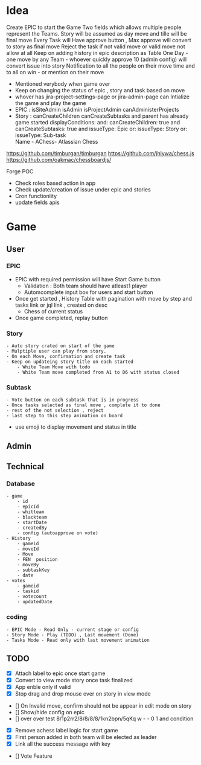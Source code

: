 # Idea

Create EPIC to start the Game
Two fields which allows multiple people represent the Teams.
Story will be assumed as day move and tille will be final move
Every Task will Have approve button , Max approve will convert to story as final move
Reject the task if not valid move or valid move not allow at all
Keep on adding history in epic description as Table
One Day - one move by any Team - whoever quickly approve 10 (admin config) will convert issue into story
Notification to all the people on their move time and to all on win - or mention on their move
- Mentioned verybody when game over
- Keep on changing the status of epic , story and task based on move
- whover has jira-project-settings-page or jira-admin-page can Intialize the game and play the game
- EPIC : isSiteAdmin isAdmin isProjectAdmin canAdministerProjects
- Story : canCreateChildren canCreateSubtasks and parent has already game started 
      displayConditions:
        and:
          canCreateChildren: true
          and
          canCreateSubtasks: true
          and 
            issueType: Epic
            or:
            issueType: Story
            or:
            issueType: Sub-task        
Name - AChess- Atlassian Chess

https://github.com/timburgan/timburgan
https://github.com/jhlywa/chess.js
https://github.com/oakmac/chessboardjs/

Forge POC
 - Check roles based action in app
 - Check update/creation of issue under epic and stories
 - Cron functionlity
 - update fields apis

# Game
## User
### EPIC
 - EPIC with required permission will have Start Game button
    - Validation : Both team should have atleast1 player
    - Automcomplete input box for users and start button
 - Once get started , History Table with pagination with move by step and tasks link or jql link , created on desc
    - Chess of current status
 - Once game completed, replay button 
### Story
    - Auto story crated on start of the game
    - Mulptiple user can play from story.
    - On each Move, confirmation and create task
    - Keep on updateing story title on each started
        - White Team Move with todo
        - White Team move completed from A1 to D6 with status closed
### Subtask
    - Vote button on each subtask that is in progress
    - Once tasks selected as final move , complete it to done
    - rest of the not selection , reject
    - last step to this step animation on board
- use emoji to display movement and status in title


## Admin

## Technical
### Database
    - game 
        - id
        - epicId
        - whitteam
        - blackteam
        - startDate
        - createdBy
        - config (autoapprove on vote)
    - History
        - gameid
        - moveId
        - Move 
        - FEN  position
        - moveBy
        - subtaskKey
        - date
    - votes
        - gameid
        - taskid
        - votecount
        - updatedDate
### coding
    - EPIC Mode - Read Only - current stage or config
    - Story Mode - Play (TODO) , Last movement (Done)
    - Tasks Mode - Read only with last movement animation


## TODO
- [x] Attach label to epic once start game
- [x] Convert to view mode story once task finalized
- [x] App enble only if valid
- [x] Stop drag and drop mouse over on story in view mode
- [] On Invalid move, confirm should not be appear in edit mode on story
- [] Show/hide config on epic
- [] over over test 8/1p2rr2/8/8/8/8/1kn2bpn/5qKq w - - 0 1 and condition
- [x] Remove achess label logic for start game
- [x]  First person added in both team will be elected as leader
- [x] Link all the success message with key
- [] Vote Feature